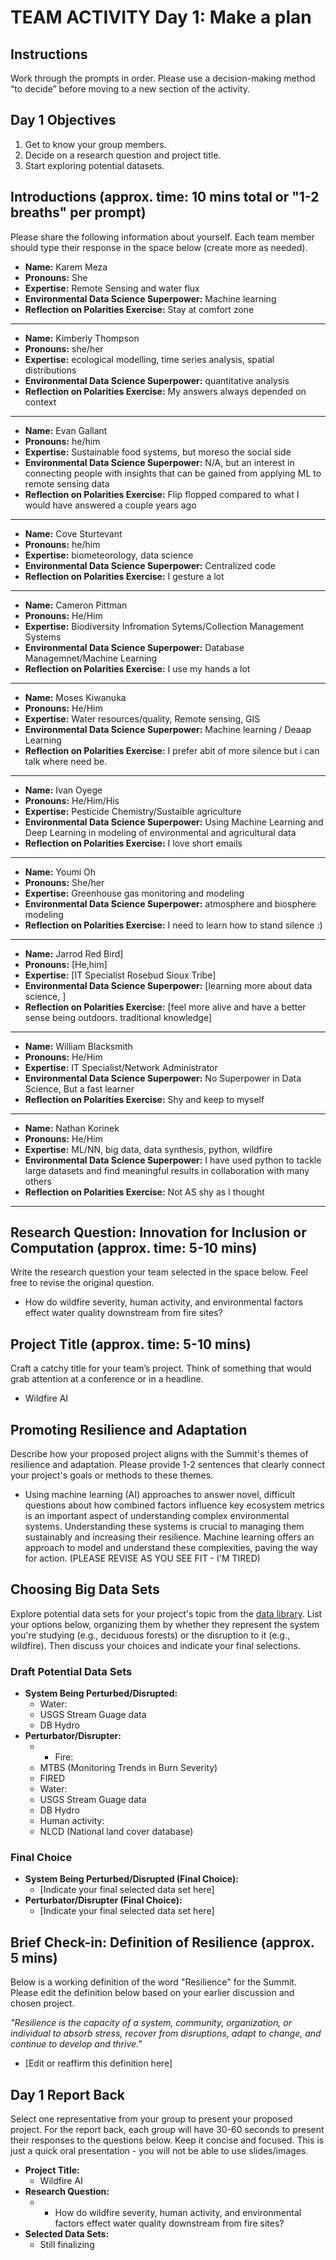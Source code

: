 # TEAM ACTIVITY Day 1: Make a plan

## Instructions
Work through the prompts in order. Please use a decision-making method “to decide” before moving to a new section of the activity.  

## Day 1 Objectives
1. Get to know your group members.
2. Decide on a research question and project title.
3. Start exploring potential datasets.

## Introductions (approx. time: 10 mins total or "1-2 breaths" per prompt)
Please share the following information about yourself. Each team member should type their response in the space below (create more as needed).

  - **Name:** Karem Meza
  - **Pronouns:** She
  - **Expertise:** Remote Sensing and water flux 
  - **Environmental Data Science Superpower:** Machine learning 
  - **Reflection on Polarities Exercise:** Stay at comfort zone

  ---
  - **Name:** Kimberly Thompson
  - **Pronouns:** she/her
  - **Expertise:** ecological modelling, time series analysis, spatial distributions
  - **Environmental Data Science Superpower:** quantitative analysis
  - **Reflection on Polarities Exercise:** My answers always depended on context

  ---
  - **Name:** Evan Gallant
  - **Pronouns:** he/him
  - **Expertise:** Sustainable food systems, but moreso the social side 
  - **Environmental Data Science Superpower:** N/A, but an interest in connecting people with insights that can be gained from applying ML to remote sensing data
  - **Reflection on Polarities Exercise:** Flip flopped compared to what I would have answered a couple years ago

  ---
  - **Name:** Cove Sturtevant
  - **Pronouns:** he/him
  - **Expertise:** biometeorology, data science
  - **Environmental Data Science Superpower:** Centralized code
  - **Reflection on Polarities Exercise:** I gesture a lot

  ---
  - **Name:** Cameron Pittman
  - **Pronouns:** He/Him
  - **Expertise:** Biodiversity Infromation Sytems/Collection Management Systems
  - **Environmental Data Science Superpower:** Database Managemnet/Machine Learning
  - **Reflection on Polarities Exercise:** I use my hands a lot

  - ---
  - **Name:** Moses Kiwanuka
  - **Pronouns:** He/Him
  - **Expertise:** Water resources/quality, Remote sensing, GIS
  - **Environmental Data Science Superpower:** Machine learning / Deaap Learning
  - **Reflection on Polarities Exercise:** I prefer abit of more silence but i can talk where need be.

  - ---
  - **Name:** Ivan Oyege 
  - **Pronouns:** He/Him/His
  - **Expertise:** Pesticide Chemistry/Sustaible agriculture
  - **Environmental Data Science Superpower:** Using Machine Learning and Deep Learning in modeling of environmental and agricultural data
  - **Reflection on Polarities Exercise:** I love short emails

  - ---
  - **Name:** Youmi Oh
  - **Pronouns:** She/her
  - **Expertise:** Greenhouse gas monitoring and modeling 
  - **Environmental Data Science Superpower:** atmosphere and biosphere modeling
  - **Reflection on Polarities Exercise:** I need to learn how to stand silence :)

  - ---
  - **Name:** Jarrod Red Bird]
  - **Pronouns:** [He,him]
  - **Expertise:** [IT Specialist Rosebud Sioux Tribe]
  - **Environmental Data Science Superpower:** [learning more about data science, ]
  - **Reflection on Polarities Exercise:** [feel more alive and have a better sense being outdoors. traditional knowledge]
  
  - --- 
  - **Name:** William Blacksmith
  - **Pronouns:** He/Him
  - **Expertise:** IT Specialist/Network Administrator
  - **Environmental Data Science Superpower:** No Superpower in Data Science, But a fast learner
  - **Reflection on Polarities Exercise:** Shy and keep to myself
  
  - --- 
  - **Name:** Nathan Korinek
  - **Pronouns:** He/Him
  - **Expertise:** ML/NN, big data, data synthesis, python, wildfire
  - **Environmental Data Science Superpower:** I have used python to tackle large datasets and find meaningful results in collaboration with many others
  - **Reflection on Polarities Exercise:** Not AS shy as I thought


  - ---
## Research Question: Innovation for Inclusion or Computation (approx. time: 5-10 mins)
Write the research question your team selected in the space below. Feel free to revise the original question.

- How do wildfire severity, human activity, and environmental factors effect water quality downstream from fire sites?


## Project Title (approx. time: 5-10 mins)
Craft a catchy title for your team’s project. Think of something that would grab attention at a conference or in a headline.

- Wildfire AI 


## Promoting Resilience and Adaptation
Describe how your proposed project aligns with the Summit's themes of resilience and adaptation. Please provide 1-2 sentences that clearly connect your project's goals or methods to these themes.

- Using machine learning (AI) approaches to answer novel, difficult questions about how combined factors influence key ecosystem metrics is an important aspect of understanding complex environmental systems. Understanding these systems is crucial to managing them sustainably and increasing their resilience. Machine learning offers an approach to model and understand these complexities, paving the way for action. (PLEASE REVISE AS YOU SEE FIT - I'M TIRED)


## Choosing Big Data Sets
Explore potential data sets for your project's topic from the [data library](https://cu-esiil.github.io/data-library/). List your options below, organizing them by whether they represent the system you're studying (e.g., deciduous forests) or the disruption to it (e.g., wildfire). Then discuss your choices and indicate your final selections.

### Draft Potential Data Sets
  - **System Being Perturbed/Disrupted:**
    - Water:
    -   USGS Stream Guage data
    -   DB Hydro
  - **Perturbator/Disrupter:**
    - - Fire:
    -   MTBS (Monitoring Trends in Burn Severity)
    -   FIRED
    - Water:
    -   USGS Stream Guage data
    -   DB Hydro
    - Human activity:
    -   NLCD (National land cover database)

### Final Choice
  - **System Being Perturbed/Disrupted (Final Choice):**
    - [Indicate your final selected data set here]
  - **Perturbator/Disrupter (Final Choice):**
    - [Indicate your final selected data set here]



## Brief Check-in: Definition of Resilience (approx. 5 mins)
Below is a working definition of the word "Resilience" for the Summit. Please edit the definition below based on your earlier discussion and chosen project.

*"Resilience is the capacity of a system, community, organization, or individual to absorb stress, recover from disruptions, adapt to change, and continue to develop and thrive."*

- [Edit or reaffirm this definition here]


## Day 1 Report Back
Select one representative from your group to present your proposed project. For the report back, each group will have 30-60 seconds to present their responses to the questions below. Keep it concise and focused. This is just a quick oral presentation - you will not be able to use slides/images.

- **Project Title:**
  - Wildfire AI
- **Research Question:**
  - - How do wildfire severity, human activity, and environmental factors effect water quality downstream from fire sites?
- **Selected Data Sets:**
  - Still finalizing
      
